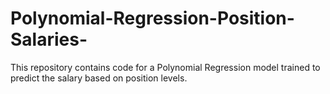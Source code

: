 # Polynomial-Regression-Position-Salaries-
This repository contains code for a Polynomial Regression model trained to predict the salary based on position levels. 
